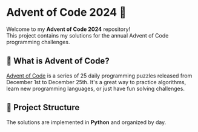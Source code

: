 # Advent of Code 2024 🎄

Welcome to my **Advent of Code 2024** repository!  
This project contains my solutions for the annual Advent of Code programming challenges.

## 🚀 What is Advent of Code?

[Advent of Code](https://adventofcode.com/) is a series of 25 daily programming puzzles released from December 1st to December 25th. It's a great way to practice algorithms, learn new programming languages, or just have fun solving challenges.

## 📁 Project Structure

The solutions are implemented in **Python** and organized by day.

